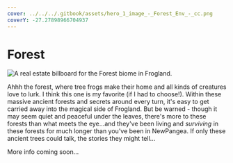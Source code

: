 ```yaml
---
cover: ../../../.gitbook/assets/hero_1_image_-_Forest_Env_-_cc.png
coverY: -27.27898966704937
---
```


# Forest

![A real estate billboard for the Forest biome in Frogland. ](https://imgur.com/R2iV6Ho.jpg)

Ahhh the forest, where tree frogs make their home and all kinds of creatures love to lurk. I think this one is my favorite (if I had to choose!). Within these massive ancient forests and secrets around every turn, it's easy to get carried away into the magical side of Frogland. But be warned - though it may seem quiet and peaceful under the leaves, there's more to these forests than what meets the eye...and they've been living and _surviving_ in these forests for much longer than you've been in NewPangea. If only these ancient trees could talk, the stories they might tell...

More info coming soon...
